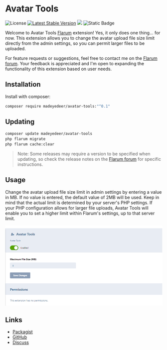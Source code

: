# Avatar Tools

![License](https://img.shields.io/badge/license-MIT-blue.svg) [![Latest Stable Version](https://img.shields.io/packagist/v/madeyedeer/avatar-tools.svg)](https://packagist.org/packages/madeyedeer/avatar-tools) [![](https://img.shields.io/static/v1?label=Sponsor&message=%E2%9D%A4&logo=GitHub&color=%23fe8e86)](https://github.com/sponsors/adrianmccay) ![Static Badge](https://img.shields.io/badge/flarum-1.8.5-%23e7672e?logo=flarum)



Welcome to Avatar Tools [Flarum](http://flarum.org) extension! Yes, it only does one thing... for now. This extension allows you to change the avatar upload file size limit directly from the admin settings, so you can permit larger files to be uploaded. 

For feature requests or suggestions, feel free to contact me on the [Flarum forum](https://discuss.flarum.org/d/NO_LINK_YET). Your feedback is appreciated and I'm open to expanding the functionality of this extension based on user needs.

## Installation

Install with composer:

```sh
composer require madeyedeer/avatar-tools:"^0.1"
```

## Updating

```sh
composer update madeyedeer/avatar-tools
php flarum migrate
php flarum cache:clear
```

> Note: Some releases may require a version to be specified when updating, so check the release notes on the [Flarum forum](https://discuss.flarum.org/d/NO_LINK_YET) for specific instructions.

## Usage
Change the avatar upload file size limit in admin settings by entering a value in MB.
If no value is entered, the default value of 2MB will be used. Keep in mind that the actual limit is determined by your server's PHP settings. If your PHP configuration allows for larger file uploads, Avatar Tools will enable you to set a higher limit within Flarum's settings, up to that server limit.

![Settings](./docs/images/settings.png)


## Links

- [Packagist](https://packagist.org/packages/madeyedeer/avatar-tools)
- [GitHub](https://github.com/madeyedeer/avatar-tools)
- [Discuss](https://discuss.flarum.org/d/NO_LINK_YET)

